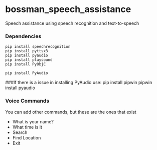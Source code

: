 # bossman_speech_assistance

Speech assistance using speech recognition and text-to-speech

### Dependencies

```
pip install speechrecognition
pip install pyttsx3
pip install pyaudio
pip install playsound
pip install PyObjC
```
```
pip install PyAudio
```
###If there is a issue in installing PyAudio use:
pip install pipwin
pipwin install pyaudio
### Voice Commands

You can add other commands, but these are the ones that exist

- What is your name?
- What time is it
- Search
- Find Location
- Exit
